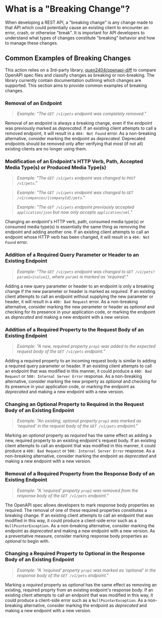 # What is a "Breaking Change"?

When developing a REST API, a "breaking change" is any change made to that API which could potentially cause an existing client to encounter an error, crash, or otherwise "break". It is important for API developers to understand what types of changes constitute "breaking" behavior and how to manage these changes.

## Common Examples of Breaking Changes

This action relies on a 3rd-party library, [quen2404/openapi-diff](https://github.com/quen2404/openapi-diff) to compare OpenAPI spec files and classify changes as breaking or non-breaking. The library currently contain documentation outlining which changes are supported. This section aims to provide common examples of breaking changes.

### Removal of an Endpoint

> _Example: "The `GET /v1/pets` endpoint was completely removed."_

Removal of an endpoint is always a breaking change, even if the endpoint was previously marked as _deprecated_. If an existing client attempts to call a removed endpoint, it will result in a `404: Not Found` error. As a non-breaking alternative, consider marking the endpoint as _deprecated_. Deprecated endpoints should be removed only after verifying that most (if not all) existing clients are no longer using them.

### Modification of an Endpoint's HTTP Verb, Path, Accepted Media Type(s) or Produced Media Type(s)

> _Example: "The `GET /v1/pets` endpoint was changed to `POST /v1/pets`."_

> _Example: "The `GET /v1/pets` endpoint was changed to `GET /v1/companies/{companyId}/pets`."_

> _Example: "The `GET /v1/pets` endpoint previously accepted `application/json` but now only accepts `application/xml`."_

Changing an endpoint's HTTP verb, path, consumed media type(s) or consumed media type(s) is essentially the same thing as removing the endpoint and adding another one. If an existing client attempts to call an endpoint whose HTTP verb has been changed, it will result in a `404: Not Found` error.

### Addition of a Required Query Parameter or Header to an Existing Endpoint

> _Example: "The `GET /v1/pets` endpoint was changed to `GET /v1/pets?param1={value1}`, where `param1` is marked as 'required'."_

Adding a new query parameter or header to an endpoint is only a breaking change if the new parameter or header is marked as _required_. If an existing client attempts to call an endpoint without supplying the new parameter or header, it will result in a `400: Bad Request` error. As a non-breaking alternative, consider marking the new perameter or header as _optional_ and checking for its presence in your application code, or marking the endpoint as _deprecated_ and making a new endpoint with a new version.

### Addition of a Required Property to the Request Body of an Existing Endpoint

> _Example: "A new, required property `prop1` was added to the expected request body of the `GET /v1/pets` endpoint."_ 

Adding a required property to an incoming request body is similar to adding a required query parameter or header. If an existing client attempts to call an endpoint that was modified in this manner, it could produce a `400: Bad Request` or `500: Internal Server Error` response. As a non-breaking alternative, consider marking the new property as _optional_ and checking for its presence in your application code, or marking the endpoint as _deprecated_ and making a new endpoint with a new version.

### Changing an Optional Property to Required in the Request Body of an Existing Endpoint

> _Example: "An existing, optional property `prop1` was marked as 'required' in the request body of the `GET /v1/pets` endpoint."_

Marking an _optional_ property as _required_ has the same effect as adding a new, required property to an existing endpoint's request body. If an existing client attempts to call an endpoint that was modified in this manner, it could produce a `400: Bad Request` or `500: Internal Server Error` response. As a non-breaking alternative, consider marking the endpoint as _deprecated_ and making a new endpoint with a new version.


### Removal of a Required Property from the Response Body of an Existing Endpoint

> _Example: "A 'required' property `prop1` was removed from the response body of the `GET /v1/pets` endpoint."_

The OpenAPI spec allows developers to mark response body properties as required. The removal of one of these required properties constitutes a breaking change. If an existing client attempts to call an endpoint that was modified in this way, it could produce a client-side error such as a `NullPointerException`. As a non-breaking alternative, consider marking the endpoint as _deprecated_ and making a new endpoint with a new version. As a preventative measure, consider marking response body properties as _optional_ to begin with.

### Changing a Required Property to Optional in the Response Body of an Existing Endpoint

> _Example: "A 'required' property `prop1` was marked as 'optional' in the response body of the `GET /v1/pets` endpoint."_

Marking a _required_ property as _optional_ has the same effect as removing an existing, required proprty from an existing endpoint's response body. If an existing client attempts to call an endpoint that was modified in this way, it could produce a client-side error such as a `NullPointerException`. As a non-breaking alternative, consider marking the endpoint as _deprecated_ and making a new endpoint with a new version.

